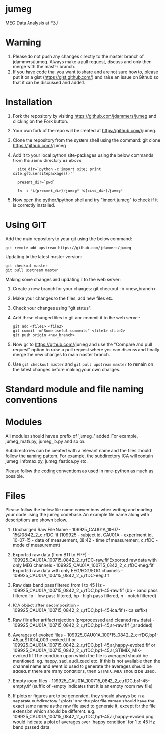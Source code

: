 jumeg
=====

MEG Data Analysis at FZJ

Warning
=======

1. Please do not push any changes directly to the master branch of jdammers/jumeg. Always make a pull request, discuss and only then merge with the master branch.
2. If you have code that you want to share and are not sure how to, please put it on a gist (https://gist.github.com/) and raise an issue on Github so that it can be discussed and added.

Installation
============

1. Fork the repository by visiting https://github.com/jdammers/jumeg and clicking on the Fork button. 
2. Your own fork of the repo will be created at https://github.com/<yourname>/jumeg.
3. Clone the repository from the system shell using the command:
   git clone https://github.com/<yourname>/jumeg
4. Add it to your local python site-packages using the below commands from the same directory as above:

   ```   site_dir=`python -c'import site; print site.getusersitepackages()'` ```

   ```   present_dir=`pwd` ```
   
   ```   ln -s "${present_dir}/jumeg" "${site_dir}/jumeg"   ```
   
5. Now open the python/ipython shell and try "import jumeg" to check if it is correctly installed. 
   

Using GIT
=============

Add the main repository to your git using the below command:
   ```
   git remote add upstream https://github.com/jdammers/jumeg
   ```
Updating to the latest master version:
   ```
   git checkout master
   git pull upstream master
   ```
Making some changes and updating it to the web server: 

1. Create a new branch for your changes:
   git checkout -b <new_branch>

2. Make your changes to the files, add new files etc. 

3. Check your changes using "git status". 

4. Add these changed files to git and commit it to the web server:
   ```
   git add <file1> <file2>
   git commit -m"Some useful comments" <file1> <file2>
   git push origin <new_branch>
   ```
5. Now go to https://github.com/<yourname>/jumeg and use the "Compare and pull request" option to raise a pull request where you can discuss and finally merge the new changes to main master branch. 

6. Use ```git checkout master``` and ```git pull upstream master``` to remain on the latest changes before making your own changes. 

Standard module and file naming conventions
===========================================

# Modules

All modules should have a prefix of 'jumeg_' added. For example, jumeg_math.py, jumeg_io.py and so on. 

Subdirectories can be created with a relevant name and the files should follow the naming pattern. For example, the subdirectory ICA will contain jumeg_infomax.py, jumeg_fastica.py etc.

Please follow the coding conventions as used in mne-python as much as possible.

# Files

Please follow the below file name conventions when writing and reading your code using the jumeg codebase. An example file name along with descriptions are shown below. 

1. Unchanged Raw File Name - 109925_CAU01A_10-07-15@08:42_2_c,rfDC.fif
   (109925 - subject id, CAU01A - experiment id, 10-07-15 - date of measuement, 08:42 - time of measurement, c,rfDC - mode of measurement)

2. Exported raw data (from BTI to FIFF) - 109925_CAU01A_100715_0842_2_c,rfDC-raw.fif
   Exported raw data with only MEG channels - 109925_CAU01A_100715_0842_2_c,rfDC-meg.fif
   Exported raw data with only EEG/ECG/EOG channels - 109925_CAU01A_100715_0842_2_c,rfDC-eeg.fif

5. Raw data band pass filtered from 1 to 45 Hz - 109925_CAU01A_100715_0842_2_c,rfDC,bp1-45-raw.fif
   (bp - band pass filtered, lp - low pass filtered, hp - high pass filtered, n - notch filtered)

6. ICA object after decomposition - 109925_CAU01A_100715_0842_2_c,rfDC,bp1-45-ica.fif
   (-ica suffix)

7. Raw file after artifact rejection (preprocessed and cleaned raw data) - 109925_CAU01A_100715_0842_2_c,rfDC,bp1-45,ar-raw.fif
   (,ar added)

8. Averages of evoked files - 109925_CAU01A_100715_0842_2_c,rfDC,bp1-45,ar,STI014_003-evoked.fif or
                              109925_CAU01A_100715_0842_2_c,rfDC,bp1-45,ar,happy-evoked.fif or
                              109925_CAU01A_100715_0842_2_c,rfDC,bp1-45,ar,STIMIX_MIX-evoked.fif
   The condition upon which the file is averaged should be mentioned. eg. happy, sad, audi_cued etc. If this is not available then the channel name and event id used to generate the averages should be added. If there are many conditions, then STIMIX_MIX should be used. 

9. Empty room files - 109925_CAU01A_100715_0842_2_c,rfDC,bp1-45-empty.fif
   (suffix of -empty indicates that it is an empty room raw file)

10. If plots or figures are to be generated, they should always be in a separate subdirectory './plots' and the plot file names should have the exact same name as the raw file used to generate it, except for the file extension which should be different. 
    e.g. 109925_CAU01A_100715_0842_2_c,rfDC,bp1-45,ar,happy-evoked.png would indicate a plot of averages over 'happy condition' for 1 to 45 Hz band passed data. 

